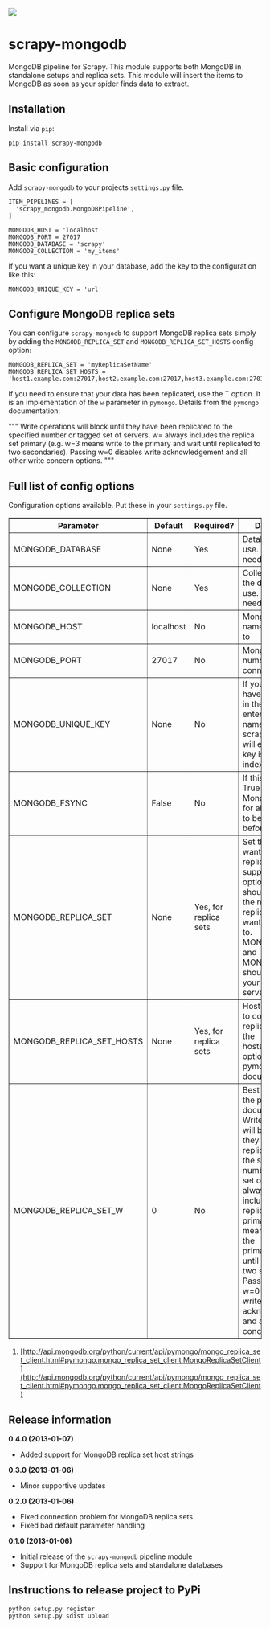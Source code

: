 <a href='https://travis-ci.org/sebdah/scrapy-mongodb'><img src='https://secure.travis-ci.org/sebdah/scrapy-mongodb.png?branch=master'></a>

scrapy-mongodb
==============
MongoDB pipeline for Scrapy. This module supports both MongoDB in standalone setups and replica sets. This module will insert the items to MongoDB as soon as your spider finds data to extract.

Installation
------------
Install via `pip`:

    pip install scrapy-mongodb

Basic configuration
-------------------
Add `scrapy-mongodb` to your projects `settings.py` file.

    ITEM_PIPELINES = [
      'scrapy_mongodb.MongoDBPipeline',
    ]

    MONGODB_HOST = 'localhost'
    MONGODB_PORT = 27017
    MONGODB_DATABASE = 'scrapy'
    MONGODB_COLLECTION = 'my_items'

If you want a unique key in your database, add the key to the configuration like this:

    MONGODB_UNIQUE_KEY = 'url'

Configure MongoDB replica sets
------------------------------
You can configure `scrapy-mongodb` to support MongoDB replica sets simply by adding the `MONGODB_REPLICA_SET` and `MONGODB_REPLICA_SET_HOSTS` config option:

    MONGODB_REPLICA_SET = 'myReplicaSetName'
    MONGODB_REPLICA_SET_HOSTS = 'host1.example.com:27017,host2.example.com:27017,host3.example.com:27017'

If you need to ensure that your data has been replicated, use the `` option. It is an implementation of the `w` parameter in `pymongo`. Details from the `pymongo` documentation:

"""
Write operations will block until they have been replicated to the specified number or tagged set of servers. w=<int> always includes the replica set primary (e.g. w=3 means write to the primary and wait until replicated to two secondaries). Passing w=0 disables write acknowledgement and all other write concern options.
"""

Full list of config options
---------------------------
Configuration options available. Put these in your `settings.py` file.

<table border='1'>
    <tr>
        <th>Parameter</th>
        <th>Default</th>
        <th>Required?</th>
        <th>Description</th>
    </tr>
    <tr>
        <td>MONGODB_DATABASE</td>
        <td>None</td>
        <td>Yes</td>
        <td>Database name to use. Does not need to exist.</td>
    </tr>
    <tr>
        <td>MONGODB_COLLECTION</td>
        <td>None</td>
        <td>Yes</td>
        <td>Collection within the database to use. Does not need to exist.</td>
    </tr>
    <tr>
        <td>MONGODB_HOST</td>
        <td>localhost</td>
        <td>No</td>
        <td>MongoDB host name to connect to</td>
    </tr>
    <tr>
        <td>MONGODB_PORT</td>
        <td>27017</td>
        <td>No</td>
        <td>MongoDB port number to connect to</td>
    </tr>
    <tr>
        <td>MONGODB_UNIQUE_KEY</td>
        <td>None</td>
        <td>No</td>
        <td>
            If you want to have a unique key in the database, enter the key<br />
            name here. scrapy-mongodb will ensure the key is properly indexed.
        </td>
    </tr>
    <tr>
        <td>MONGODB_FSYNC</td>
        <td>False</td>
        <td>No</td>
        <td>
            If this is set to True it forces MongoDB to wait for all files<br />
            to be synced before returning.
        </td>
    </tr>
    <tr>
        <td>MONGODB_REPLICA_SET</td>
        <td>None</td>
        <td>Yes, for replica sets</td>
        <td>
            Set this if you want to enable replica set support. The option<br />
            should be given the name of the replica set you want to connect<br />
            to. MONGODB_HOST and MONGODB_PORT should point at your config server.
        </td>
    </tr>
    <tr>
        <td>MONGODB_REPLICA_SET_HOSTS</td>
        <td>None</td>
        <td>Yes, for replica sets</td>
        <td>
            Host string to use to connect to the replica set. See the <br />
            hosts_or_uri option in the pymongo documentation 1).
        </td>
    </tr>
    <tr>
        <td>MONGODB_REPLICA_SET_W</td>
        <td>0</td>
        <td>No</td>
        <td>
            Best described in the pymongo documentation 1):<br/>
            Write operations will block until they have been replicated to<br />
            the specified number or tagged set of servers. w=<int> always<br />
            includes the replica set primary (e.g. w=3 means write to the<br />
            primary and wait until replicated to two secondaries). Passing<br />
            w=0 disables write acknowledgement and all other write concern options.
        </td>
    </tr>
</table>

1. [http://api.mongodb.org/python/current/api/pymongo/mongo_replica_set_client.html#pymongo.mongo_replica_set_client.MongoReplicaSetClient](http://api.mongodb.org/python/current/api/pymongo/mongo_replica_set_client.html#pymongo.mongo_replica_set_client.MongoReplicaSetClient)

Release information
-------------------
**0.4.0 (2013-01-07)**
- Added support for MongoDB replica set host strings

**0.3.0 (2013-01-06)**
- Minor supportive updates

**0.2.0 (2013-01-06)**
- Fixed connection problem for MongoDB replica sets
- Fixed bad default parameter handling

**0.1.0 (2013-01-06)**
- Initial release of the `scrapy-mongodb` pipeline module
- Support for MongoDB replica sets and standalone databases

Instructions to release project to PyPi
---------------------------------------

    python setup.py register
    python setup.py sdist upload

